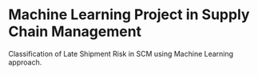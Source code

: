 # Machine Learning Project in Supply Chain Management
Classification of Late Shipment Risk in SCM using Machine Learning approach.
